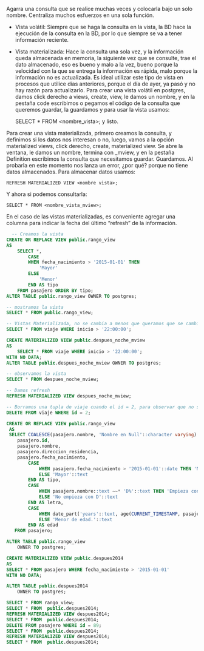 Agarra una consulta que se realice muchas veces y colocarla bajo un solo nombre.
Centraliza muchos esfuerzos en una sola función.
- Vista volátil: Siempre que se haga la consulta en la vista, la BD hace la ejecución de la consulta en la BD, por lo que siempre se va a tener información reciente.
- Vista materializada: Hace la consulta una sola vez, y la información queda almacenada en memoria, la siguiente vez que se consulte, trae el dato almacenado, eso es bueno y malo a la vez, bueno porque la velocidad con la que se entrega la información es rápida, malo porque la información no es actualizada. Es ideal utilizar este tipo de vista en procesos que utilice días anteriores, porque el día de ayer, ya pasó y no hay razón para actualizarlo.
Para crear una vista volátil en postgres, damos click derecho a views, create, view, le damos un nombre, y en la pestaña code escribimos o pegamos el código de la consulta que queremos guardar, la guardamos y para usar la vista usamos:

    SELECT * FROM <nombre_vista>; y listo.

Para crear una vista materializada, primero creamos la consulta, y definimos si los datos nos interesan o no, luego, vamos a la opción materialized views, click derecho, create, materialized view. Se abre la ventana, le damos un nombre, termina con _mview, y en la pestaña Definition escribimos la consulta que necesitamos guardar. Guardamos.
Al probarla en este momento nos lanza un error, ¿por qué? porque no tiene datos almacenados. Para almacenar datos usamos:

    REFRESH MATERIALIZED VIEW <nombre vista>;

Y ahora si podemos consultarla:

    SELECT * FROM <nombre_vista_mview>;

En el caso de las vistas materializadas, es conveniente agregar una columna para indicar la fecha del último “refresh” de la información.


```sql
  -- Creamos la vista
CREATE OR REPLACE VIEW public.rango_view
AS
    SELECT *,
        CASE
        WHEN fecha_nacimiento > '2015-01-01' THEN
            'Mayor'
        ELSE
            'Menor'
        END AS tipo
    FROM pasajero ORDER BY tipo;
ALTER TABLE public.rango_view OWNER TO postgres;

-- mostramos la vista
SELECT * FROM public.rango_view;

-- Vistas Materializada, no se cambia a menos que queramos que se cambie
SELECT * FROM viaje WHERE inicio > '22:00:00';

CREATE MATERIALIZED VIEW public.despues_noche_mview
AS
    SELECT * FROM viaje WHERE inicio > '22:00:00';
WITH NO DATA;
ALTER TABLE public.despues_noche_mview OWNER TO postgres;

-- observamos la vista
SELECT * FROM despues_noche_mview;

-- Damos refresh
REFRESH MATERIALIZED VIEW despues_noche_mview;

-- Borramos una tupla de viaje cuando el id = 2, para observar que no se borro
DELETE FROM viaje WHERE id = 2;
```


```sql
CREATE OR REPLACE VIEW public.rango_view
 AS
 SELECT COALESCE(pasajero.nombre, 'Nombre en Null'::character varying) AS nombrenull,
    pasajero.id,
    pasajero.nombre,
    pasajero.direccion_residencia,
    pasajero.fecha_nacimiento,
        CASE
            WHEN pasajero.fecha_nacimiento > '2015-01-01'::date THEN 'Niño'::text
            ELSE 'Mayor'::text
        END AS tipo,
        CASE
            WHEN pasajero.nombre::text ~~* 'D%'::text THEN 'Empieza con D'::text
            ELSE 'No empieza con D'::text
        END AS letra,
        CASE
            WHEN date_part('years'::text, age(CURRENT_TIMESTAMP, pasajero.fecha_nacimiento::timestamp without time zone::timestamp with time zone)) >= 18::double precision THEN 'Mayor de edad.'::text
            ELSE 'Menor de edad.'::text
        END AS edad
   FROM pasajero;

ALTER TABLE public.rango_view
    OWNER TO postgres;

CREATE MATERIALIZED VIEW public.despues2014
AS
SELECT * FROM pasajero WHERE fecha_nacimiento > '2015-01-01'
WITH NO DATA;

ALTER TABLE public.despues2014
    OWNER TO postgres;

SELECT * FROM rango_view;
SELECT * FROM  public.despues2014;
REFRESH MATERIALIZED VIEW despues2014;
SELECT * FROM  public.despues2014;
DELETE FROM pasajero WHERE id = 89;
SELECT * FROM  public.despues2014;
REFRESH MATERIALIZED VIEW despues2014;
SELECT * FROM  public.despues2014;
```
